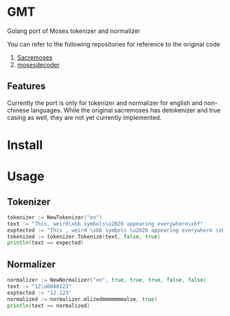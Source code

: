 # GMT

Golang port of Moses tokenizer and normalizer

You can refer to the following repositories for reference to the original code
1. [Sacremoses](https://github.com/alvations/sacremoses)
2. [mosesdecoder](https://github.com/moses-smt/mosesdecoder)

## Features

Currently the port is only for tokenizer and normalizer for english and non-chinese languages. While the original sacremoses has detokenizer and true casing as well, they are not yet currently implemented.

# Install


# Usage

## Tokenizer

```go
tokenizer := NewTokenizer("en")
text := "This, weird\xbb symbols\u2026 appearing everywhere\xbf"
exptected := "This , weird \xbb symbols \u2026 appearing everywhere \xbf"
tokenized := tokenizer.Tokenize(text, false, true)
println(text == expected)
```

## Normalizer

```go
normalizer := NewNormalizer("en", true, true, true, false, false)
text := "12\u00A0123"
exptected := "12.123"
normalized := normalizer.mlizedmmmmmmmalse, true)
println(text == normalized)
```
